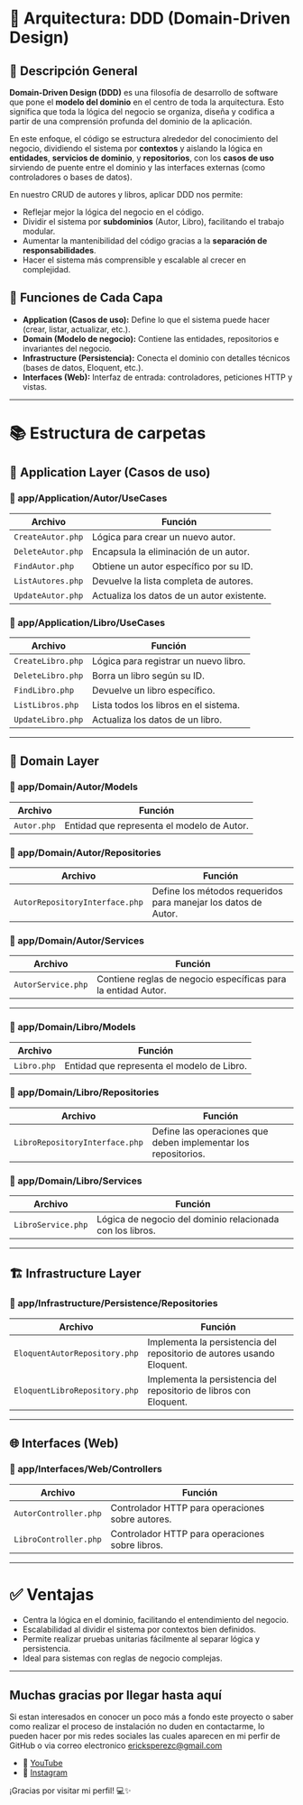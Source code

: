 # 🧱 Arquitectura: DDD (Domain-Driven Design)

## 🧠 Descripción General

**Domain-Driven Design (DDD)** es una filosofía de desarrollo de software que pone el **modelo del dominio** en el centro de toda la arquitectura. Esto significa que toda la lógica del negocio se organiza, diseña y codifica a partir de una comprensión profunda del dominio de la aplicación.

En este enfoque, el código se estructura alrededor del conocimiento del negocio, dividiendo el sistema por **contextos** y aislando la lógica en **entidades**, **servicios de dominio**, y **repositorios**, con los **casos de uso** sirviendo de puente entre el dominio y las interfaces externas (como controladores o bases de datos).

En nuestro CRUD de autores y libros, aplicar DDD nos permite:
- Reflejar mejor la lógica del negocio en el código.
- Dividir el sistema por **subdominios** (Autor, Libro), facilitando el trabajo modular.
- Aumentar la mantenibilidad del código gracias a la **separación de responsabilidades**.
- Hacer el sistema más comprensible y escalable al crecer en complejidad.

## 🧩 Funciones de Cada Capa

- **Application (Casos de uso):** Define lo que el sistema puede hacer (crear, listar, actualizar, etc.).
- **Domain (Modelo de negocio):** Contiene las entidades, repositorios e invariantes del negocio.
- **Infrastructure (Persistencia):** Conecta el dominio con detalles técnicos (bases de datos, Eloquent, etc.).
- **Interfaces (Web):** Interfaz de entrada: controladores, peticiones HTTP y vistas.

---

# 📚 Estructura de carpetas

## 🧠 Application Layer (Casos de uso)

### 📂 app/Application/Autor/UseCases

| Archivo             | Función                                                          |
|---------------------|------------------------------------------------------------------|
| `CreateAutor.php`   | Lógica para crear un nuevo autor.                               |
| `DeleteAutor.php`   | Encapsula la eliminación de un autor.                           |
| `FindAutor.php`     | Obtiene un autor específico por su ID.                          |
| `ListAutores.php`   | Devuelve la lista completa de autores.                          |
| `UpdateAutor.php`   | Actualiza los datos de un autor existente.                      |

### 📂 app/Application/Libro/UseCases

| Archivo             | Función                                                          |
|---------------------|------------------------------------------------------------------|
| `CreateLibro.php`   | Lógica para registrar un nuevo libro.                           |
| `DeleteLibro.php`   | Borra un libro según su ID.                                     |
| `FindLibro.php`     | Devuelve un libro específico.                                   |
| `ListLibros.php`    | Lista todos los libros en el sistema.                           |
| `UpdateLibro.php`   | Actualiza los datos de un libro.                                |

---

## 🧩 Domain Layer

### 📂 app/Domain/Autor/Models

| Archivo        | Función                                                 |
|----------------|----------------------------------------------------------|
| `Autor.php`    | Entidad que representa el modelo de Autor.               |

### 📂 app/Domain/Autor/Repositories

| Archivo                          | Función                                                             |
|----------------------------------|----------------------------------------------------------------------|
| `AutorRepositoryInterface.php`  | Define los métodos requeridos para manejar los datos de Autor.      |

### 📂 app/Domain/Autor/Services

| Archivo           | Función                                                                 |
|-------------------|-------------------------------------------------------------------------|
| `AutorService.php`| Contiene reglas de negocio específicas para la entidad Autor.           |

---

### 📂 app/Domain/Libro/Models

| Archivo        | Función                                                |
|----------------|---------------------------------------------------------|
| `Libro.php`    | Entidad que representa el modelo de Libro.             |

### 📂 app/Domain/Libro/Repositories

| Archivo                          | Función                                                             |
|----------------------------------|----------------------------------------------------------------------|
| `LibroRepositoryInterface.php`  | Define las operaciones que deben implementar los repositorios.     |

### 📂 app/Domain/Libro/Services

| Archivo           | Función                                                                |
|-------------------|------------------------------------------------------------------------|
| `LibroService.php`| Lógica de negocio del dominio relacionada con los libros.              |

---

## 🏗️ Infrastructure Layer

### 📂 app/Infrastructure/Persistence/Repositories

| Archivo                         | Función                                                              |
|----------------------------------|-----------------------------------------------------------------------|
| `EloquentAutorRepository.php`   | Implementa la persistencia del repositorio de autores usando Eloquent.|
| `EloquentLibroRepository.php`   | Implementa la persistencia del repositorio de libros con Eloquent.    |

---

## 🌐 Interfaces (Web)

### 📂 app/Interfaces/Web/Controllers

| Archivo              | Función                                                                 |
|-----------------------|-------------------------------------------------------------------------|
| `AutorController.php` | Controlador HTTP para operaciones sobre autores.                        |
| `LibroController.php` | Controlador HTTP para operaciones sobre libros.                         |

---

# ✅ Ventajas

- Centra la lógica en el dominio, facilitando el entendimiento del negocio.
- Escalabilidad al dividir el sistema por contextos bien definidos.
- Permite realizar pruebas unitarias fácilmente al separar lógica y persistencia.
- Ideal para sistemas con reglas de negocio complejas.

---

## Muchas gracias por llegar hasta aquí
Si estan interesados en conocer un poco más a fondo este proyecto o saber como realizar el proceso de instalación no duden en contactarme, lo pueden hacer por mis redes sociales las cuales aparecen en mi perfir de GitHub o via correo electronico ericksperezc@gmail.com

- 🎥 [YouTube](https://www.youtube.com/@ErickPerez_8)
- 📸 [Instagram](https://www.instagram.com/erickperez_8/)

¡Gracias por visitar mi perfil! 💻✨

